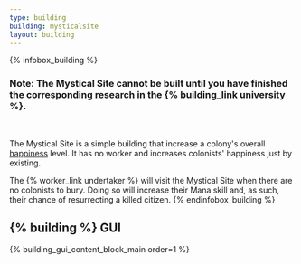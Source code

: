 ```yaml
---
type: building
building: mysticalsite
layout: building
---
```

{% infobox_building %}
### Note: The Mystical Site cannot be built until you have finished the corresponding [research](../../source/systems/research) in the {% building_link university %}.
<br>

The Mystical Site is a simple building that increase a colony's overall [happiness](../../source/systems/happinessandsaturation) level. It has no worker and increases colonists' happiness just by existing.

The {% worker_link undertaker %} will visit the Mystical Site when there are no colonists to bury. Doing so will increase their Mana skill and, as such, their chance of resurrecting a killed citizen.
{% endinfobox_building %}

## {% building %} GUI

{% building_gui_content_block_main order=1 %}
